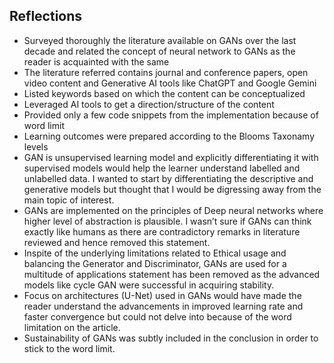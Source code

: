 ## Reflections

* Surveyed thoroughly the literature available on GANs over the last decade and related the concept of neural network to GANs as the reader is acquainted with the same
* The literature referred contains journal and conference papers, open video content and Generative AI tools like ChatGPT and Google Gemini
* Listed keywords based on which the content can be conceptualized
* Leveraged AI tools to get a direction/structure of the content
* Provided only a few code snippets from the implementation because of word limit
* Learning outcomes were prepared according to the Blooms Taxonamy levels
* GAN is unsupervised learning model and explicitly differentiating it with supervised models would help the learner understand labelled and unlabelled data. I wanted to start by differentiating the descriptive and generative models but thought that I would be digressing away from the main topic of interest.
* GANs are implemented on the principles of Deep neural networks where higher level of abstraction is plausible. I wasn’t sure if GANs can think exactly like humans as there are contradictory remarks in literature reviewed and hence removed this statement.
* Inspite of the underlying limitations related to Ethical usage and balancing the Generator and Discriminator, GANs are used for a multitude of applications statement has been removed as the advanced models like cycle GAN were successful in acquiring stability.
* Focus on architectures (U-Net) used in GANs would have made the reader understand the advancements in improved learning rate and faster convergence but could not delve into because of the word limitation on the article.
* Sustainability of GANs was subtly included in the conclusion in order to stick to the word limit.
